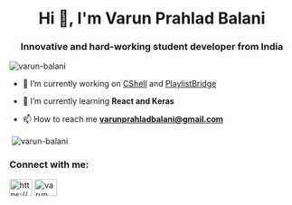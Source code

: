 <h1 align="center">Hi 👋, I'm Varun Prahlad Balani</h1>
<h3 align="center">Innovative and hard-working student developer from India</h3>

<p align="left"> <img src="https://komarev.com/ghpvc/?username=varun-balani&label=Profile%20views&color=0e75b6&style=flat" alt="varun-balani" /> </p>

- 🔭 I’m currently working on [CShell](https://github.com/varun-balani/CShell) and [PlaylistBridge](https://github.com/varun-balani/PlaylistBridge)

- 🌱 I’m currently learning **React and Keras**

- 📫 How to reach me **varunprahladbalani@gmail.com**

<p>&nbsp;<img align="center" src="https://github-readme-stats.vercel.app/api?username=varun-balani&show_icons=true&locale=en" alt="varun-balani" /></p>

<h3 align="left">Connect with me:</h3>
<p align="left">
<a href="https://linkedin.com/in/https://www.linkedin.com/in/varun-prahlad-balani-961438200/" target="blank"><img align="center" src="https://raw.githubusercontent.com/rahuldkjain/github-profile-readme-generator/master/src/images/icons/Social/linked-in-alt.svg" alt="https://www.linkedin.com/in/varun-prahlad-balani-961438200/" height="30" width="40" /></a>
<a href="https://www.hackerrank.com/varun_balani" target="blank"><img align="center" src="https://raw.githubusercontent.com/rahuldkjain/github-profile-readme-generator/master/src/images/icons/Social/hackerrank.svg" alt="varun_balani" height="30" width="40" /></a>
</p>


